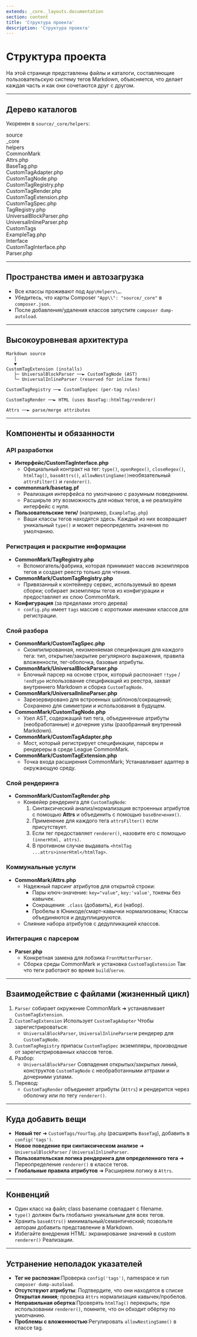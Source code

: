 ```yaml
---
extends: _core._layouts.documentation
section: content
title: 'Структура проекта'
description: 'Структура проекта'
---
```


# Структура проекта

На этой странице представлены файлы и каталоги, составляющие пользовательскую систему тегов Markdown, объясняется, что делает каждая часть и как они сочетаются друг с другом.

---

## Дерево каталогов

Укоренен в `source/_core/helpers`:

<div class="files">
    <div class="folder folder--open">source
        <div class="folder folder--open">_core
            <div class="folder folder--open">helpers
              <div class="folder folder--open">CommonMark
  <div class="file">Attrs.php</div>
  <div class="file">BaseTag.php</div>
  <div class="file">CustomTagAdapter.php</div>
  <div class="file">CustomTagNode.php</div>
  <div class="file">CustomTagRegistry.php</div>
  <div class="file">CustomTagRender.php</div>
  <div class="file">CustomTagExtension.php</div>
  <div class="file">CustomTagSpec.php</div>
  <div class="file">TagRegistry.php</div>
  <div class="file">UniversalBlockParser.php</div>
  <div class="file">UniversalInlineParser.php</div>
</div>
 <div class="folder folder--open">CustomTags
  <div class="file">ExampleTag.php</div>
</div>
 <div class="folder folder--open">Interface
  <div class="file">CustomTagInterface.php</div>
</div>
                <div class="file">Parser.php</div>
            </div>
        </div>
    </div>
</div>

---

## Пространства имен и автозагрузка
- Все классы проживают под `App\Helpers\…`.
- Убедитесь, что карты Composer `"App\\": "source/_core"` в `composer.json`.
- После добавления/удаления классов запустите `composer dump-autoload`.

---

## Высокоуровневая архитектура

```
Markdown source
   │
   ▼
CustomTagExtension (installs)
   ├─ UniversalBlockParser ──► CustomTagNode (AST)
   └─ UniversalInlineParser (reserved for inline forms)

CustomTagRegistry ──► CustomTagSpec (per-tag rules)

CustomTagRender ──► HTML (uses BaseTag::htmlTag/renderer)

Attrs ──► parse/merge attributes
```

---

## Компоненты и обязанности

### API разработки
- **Интерфейс/CustomTagInterface.php**
    - Официальный контракт на тег: `type()`, `openRegex()`, `closeRegex()`, `htmlTag()`, `baseAttrs()`, `allowNestingSame()`необязательный `attrsFilter()` и `renderer()`.
- **commonmark/basetag.pf**
    - Реализация интерфейса по умолчанию с разумным поведением.
    - Расширьте эту возможность для новых тегов, а не реализуйте интерфейс с нуля.
- **Пользовательские теги/** (например, `ExampleTag.php`)
    - Ваши классы тегов находятся здесь. Каждый из них возвращает уникальный `type()` и может переопределять значения по умолчанию.

### Регистрация и раскрытие информации
- **CommonMark/TagRegistry.php**
    - Вспомогатель/фабрика, которая принимает массив экземпляров тегов и создает реестр только для чтения.
- **CommonMark/CustomTagRegistry.php**
    - Привязанный к контейнеру сервис, используемый во время сборки; собирает экземпляры тегов из конфигурации и предоставляет их слою CommonMark.
- **Конфигурация** (за пределами этого дерева)
    - `config.php` имеет `tags` массив с короткими именами классов для регистрации.

### Слой разбора
- **CommonMark/CustomTagSpec.php**
    - Скомпилированная, неизменяемая спецификация для каждого тега: тип, открытие/закрытие регулярного выражения, правила вложенности, тег-оболочка, базовые атрибуты.
- **CommonMark/UniversalBlockParser.php**
    - Блочный парсер на основе строк, который распознает `!type` / `!endtype` использование спецификаций из реестра, захват внутреннего Markdown и сборка `CustomTagNode`.
- **CommonMark/UniversalInlineParser.php**
    - Зарезервировано для встроенных шаблонов/сокращений; Сохранено для симметрии и использования в будущем.
- **CommonMark/CustomTagNode.php**
    - Узел AST, содержащий тип тега, объединенные атрибуты (необработанные) и дочерние узлы (разобранный внутренний Markdown).
- **CommonMark/CustomTagAdapter.php**
    - Мост, который регистрирует спецификации, парсеры и рендереры в среде League CommonMark.
- **CommonMark/CustomTagExtension.php**
    - Точка входа расширения CommonMark; Устанавливает адаптер в окружающую среду.

### Слой рендеринга
- **CommonMark/CustomTagRender.php**
    - Конвейер рендеринга для `CustomTagNode`:
        1. Синтаксический анализ/нормализация встроенных атрибутов с помощью **Attrs** и объединить с помощью `baseВлечения()`.
        2. Применение для каждого тега `attrsFilter()` если присутствует.
        3. Если тег предоставляет `renderer()`, назовите его с помощью `(innerHtml, attrs)`.
        4. В противном случае выдавать `<htmlTag ...attrs>innerHtml</htmlTag>`.

### Коммунальные услуги
- **CommonMark/Attrs.php**
    - Надежный парсинг атрибутов для открытой строки:
        - Пары ключ-значение: `key="value"`, `key:'value'`, токены без кавычек.
        - Сокращения: `.class` (добавить), `#id` (набор).
        - Пробелы в Юникоде/смарт-кавычки нормализованы; Классы объединяются и дедуплицируются.
    - Слияние набора атрибутов с дедупликацией классов.

### Интеграция с парсером
- **Parser.php**
    - Конкретная замена для лобзика `FrontMatterParser`.
    - Сборка среды CommonMark и установка `CustomTagExtension` Так что теги работают во время `build`/`serve`.

---

## Взаимодействие с файлами (жизненный цикл)
1. `Parser` собирает окружение CommonMark ➜ устанавливает `CustomTagExtension`.
2. `CustomTagExtension` Использует `CustomTagAdapter` Чтобы зарегистрироваться:
    - `UniversalBlockParser`, `UniversalInlineParser`и рендерер для `CustomTagNode`.
3. `CustomTagRegistry` припасы `CustomTagSpec` экземпляры, производные от зарегистрированных классов тегов.
4. Разбор:
    - `UniversalBlockParser` Совпадения открытых/закрытых линий, конструктов `CustomTagNode` с необработанными аттрами и дочерними узлами.
5. Перевод:
    - `CustomTagRender` объединяет атрибуты (`Attrs`) и рендерится через оболочку или по тегу `renderer()`.

---

## Куда добавить вещи
- **Новый тег** ➜ `CustomTags/YourTag.php` (расширить `BaseTag`), добавить в `config('tags')`.
- **Новое поведение при синтаксическом анализе** ➜ `UniversalBlockParser` / `UniversalInlineParser`.
- **Пользовательская логика рендеринга для определенного тега** ➜ Переопределение `renderer()` в классе тегов.
- **Глобальные правила атрибутов** ➜ Расширяем логику в `Attrs`.

---

## Конвенций
- Один класс на файл; class basename совпадает с filename.
- `type()` должен быть глобально уникальным для всех тегов.
- Хранить `baseAttrs()` минимальный/семантический; позвольте авторам добавить представление в Markdown.
- Избегайте внедрения HTML: экранирование значений в custom `renderer()` Реализации.

---

## Устранение неполадок указателей
- **Тег не распознан**:Проверка `config('tags')`, namespace и run `composer dump-autoload`.
- **Отсутствуют атрибуты**: Подтвердите, что они находятся в списке **Открытая линия**; проверка `Attrs` нормализация кавычек/пробелов.
- **Неправильная обертка**:Проверять `htmlTag()` перекрыть; при использовании `renderer()`, помните, что он обходит обёртку по умолчанию.
- **Проблемы с вложенностью**:Регулировать `allowNestingSame()` в классе tag.



